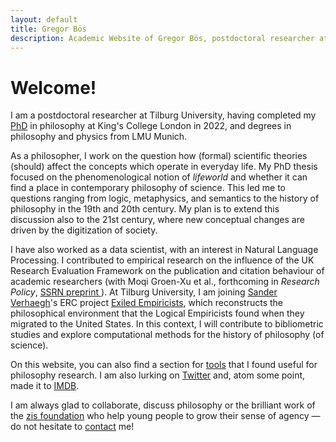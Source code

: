 ```yaml
---
layout: default
title: Gregor Bös
description: Academic Website of Gregor Bös, postdoctoral researcher at Tilburg University, working on phenomenology and philosophy of science and computational approaches to the history of philosophy (of science).
---
```

# Welcome!

I am a postdoctoral researcher at Tilburg University, having completed my [PhD](https://kclpure.kcl.ac.uk/portal/en/theses/founding-science-on-the-lifeworld(405e0ffa-8c83-4ceb-bb04-dbc655b52a42).html "PhD at KCL repository")  in philosophy at King's College London in 2022, and degrees in philosophy and physics from LMU Munich.

<!-- Did you ever wonder what the world of your great-grandparents looked like &mdash; to them, not you? Changes in politics and religious beliefs might make for the most dramatic differences, but there are also differences in how we conceive of the natural world.  -->
<!-- I am trying to understand how scientific theories (should) affect the concepts which operate in everyday life.  -->

As a philosopher, I work on the question how (formal) scientific theories (should) affect the concepts which operate in everyday life. 
My PhD thesis focused on the phenomenological notion of *lifeworld* and whether it can find a place in contemporary philosophy of science. This led me to questions ranging from logic, metaphysics, and semantics to the history of philosophy in the 19th and 20th century. My plan is to extend this discussion also to the 21st century, where new conceptual changes are driven by the digitization of society.

I have also worked as a data scientist, with an interest in Natural Language Processing. I contributed to empirical research on the influence of the UK Research Evaluation Framework on the publication and citation behaviour of academic researchers (with Moqi Groen-Xu et al., forthcoming in *Research Policy*, [ SSRN preprint ](https://papers.ssrn.com/sol3/papers.cfm?abstract_id=3083692) ). At Tilburg University, I am joining [Sander Verhaegh](http://www.sanderverhaegh.nl/)'s ERC project [Exiled Empiricists](https://exiledempiricists.wordpress.com/), which reconstructs the philosophical environment that the Logical Empiricists found when they migrated to the United States. In this context, I will contribute to bibliometric studies and explore computational methods for the history of philosophy (of science).

On this website, you can also find a section for [tools](./tools/) that I found useful for philosophy research. I am also lurking on [Twitter](https://twitter.com/gregorboes) and, atom some point, made it to [IMDB](https://www.imdb.com/name/nm6246223/).

I am always glad to collaborate, discuss philosophy or the brilliant work of the <a href="https://zis-reisen.de/en">zis foundation</a> who help young people to grow their sense of agency &mdash; do not hesitate to [contact](./contact/) me!

